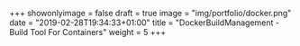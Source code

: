 +++
showonlyimage = false
draft = true
image = "img/portfolio/docker.png"
date = "2019-02-28T19:34:33+01:00"
title = "DockerBuildManagement - Build Tool For Containers"
weight = 5
+++